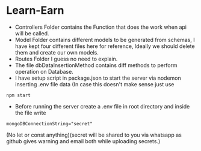 # Learn-Earn

* Controllers Folder contains the Function that does the work when api will be called.
* Model Folder contains different models to be generated from schemas, I have kept four different files here for reference, Ideally we should delete them and create our own models.
* Routes Folder I guess no need to explain.
* The file dbDataInsertionMethod contains diff methods to perform operation on Database.
* I have setup script in package.json to start the server via nodemon inserting .env file data (In case this doesn't make sense just use 
```
npm start 
```

* Before running the server create a .env file in root directory and inside the file write 
```
mongoDBConnectionString="secret"
```
(No let or const anything)(secret will be shared to you via whatsapp as github gives warning and email both while uploading secrets.)
